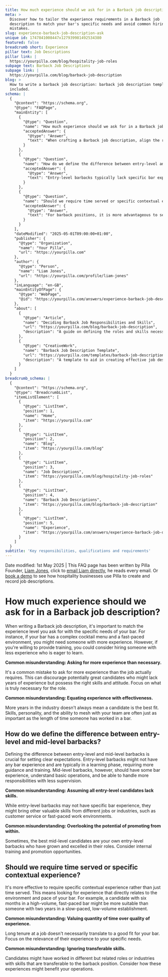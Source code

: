 ```yaml
---
title: How much experience should we ask for in a Barback job description?
meta: >
  Discover how to tailor the experience requirements in a Barback job
  description to match your bar's specific needs and avoid common hiring
  mistakes.
slug: experience-barback-job-description-ask
unique id: 1747841008447x127939981492534380
featured: false
breadcrumb short: Experience
pillar text: Job Descriptions
pillar link: |
  https://yourpilla.com/blog/hospitality-job-roles
subpage text: Barback Job Descriptions
subpage link: |
  https://yourpilla.com/blog/barback-job-description
blog: >
  How to write a barback job description: barback job description template
  included.
schema: |
  {
    "@context": "https://schema.org",
    "@type": "FAQPage",
    "mainEntity": [
      {
        "@type": "Question",
        "name": "How much experience should we ask for in a Barback job description?",
        "acceptedAnswer": {
          "@type": "Answer",
          "text": "When crafting a Barback job description, align the requested experience level with your bar's specific needs. If your establishment features a complex cocktail menu and operates at a fast pace, consider candidates with more industry experience. Alternatively, if training is provided, applicants with less experience but a readiness to learn may also be suitable. Consider the real needs of the role and focus on recruiting based on skills and attitude rather than just years of experience."
        }
      },
      {
        "@type": "Question",
        "name": "How do we define the difference between entry-level and mid-level barbacks?",
        "acceptedAnswer": {
          "@type": "Answer",
          "text": "Entry-level barbacks typically lack specific bar experience and are in a learning phase that requires extensive guidance. On the other hand, mid-level barbacks should have some experience in bar environments, understand basic operations, and manage more responsibilities independently. Assessing the skills and potential for growth within your team can also help in promoting entry-level employees who demonstrate aptitude and commitment."
        }
      },
      {
        "@type": "Question",
        "name": "Should we require time served or specific contextual experience for a Barback?",
        "acceptedAnswer": {
          "@type": "Answer",
          "text": "For barback positions, it is more advantageous to seek specific contextual experience over mere time served. Evaluate candidates based on their experience in settings similar to yours in terms of volume and pace. This approach ensures that new hires are more likely to adapt and excel in your specific bar environment. Also, consider the potential advantages of transferable skills from other industries or roles."
        }
      }
    ],
    "dateModified": "2025-05-01T09:00:00+01:00",
    "publisher": {
      "@type": "Organization",
      "name": "Your Pilla",
      "url": "https://yourpilla.com"
    },
    "author": {
      "@type": "Person",
      "name": "Liam Jones",
      "url": "https://yourpilla.com/profile/liam-jones"
    },
    "inLanguage": "en-GB",
    "mainEntityOfPage": {
      "@type": "WebPage",
      "@id": "https://yourpilla.com/answers/experience-barback-job-description-ask"
    },
    "about": [
      {
        "@type": "Article",
        "name": "Deciding Barback Job Responsibilities and Skills",
        "url": "https://yourpilla.com/blog/barback-job-description",
        "description": "A guide on defining the roles and skills necessary for a Barback at your establishment."
      },
      {
        "@type": "CreativeWork",
        "name": "Barback Job Description Template",
        "url": "https://yourpilla.com/templates/barback-job-description",
        "description": "A template to aid in creating effective job descriptions for barback positions, tailored to specific bar needs."
      }
    ]
  }
breadcrumb_schema: |
  {
    "@context": "https://schema.org",
    "@type": "BreadcrumbList",
    "itemListElement": [
      {
        "@type": "ListItem",
        "position": 1,
        "name": "Home",
        "item": "https://yourpilla.com"
      },
      {
        "@type": "ListItem",
        "position": 2,
        "name": "Blog",
        "item": "https://yourpilla.com/blog"
      },
      {
        "@type": "ListItem",
        "position": 3,
        "name": "Job Descriptions",
        "item": "https://yourpilla.com/blog/hospitality-job-roles"
      },
      {
        "@type": "ListItem",
        "position": 4,
        "name": "Barback Job Descriptions",
        "item": "https://yourpilla.com/blog/barback-job-description"
      },
      {
        "@type": "ListItem",
        "position": 5,
        "name": "Experience",
        "item": "https://yourpilla.com/answers/experience-barback-job-description-ask"
      }
    ]
  }
subtitle: 'Key responsibilities, qualifications and requirements'
---
```


Date modified: 1st May 2025 | This FAQ page has been written by Pilla Founder, [Liam Jones](https://yourpilla.com/profile/liam-jones), click to [email Liam directly](https://mailto:liam@yourpilla.com), he reads every email. Or [book a demo](https://calendly.com/pilla/demo) to see how hospitality businesses use Pilla to create and record job descriptions.

# How much experience should we ask for in a Barback job description?

When writing a Barback job description, it's important to match the experience level you ask for with the specific needs of your bar. For instance, if your bar has a complex cocktail menu and a fast-paced environment, you might need someone with more experience. However, if you're willing to provide training, you could consider hiring someone with less experience who is eager to learn.

**Common misunderstanding: Asking for more experience than necessary.**

It's a common mistake to ask for more experience than the job actually requires. This can discourage potentially great candidates who might lack years of experience but possess the right skills and attitude. Focus on what is truly necessary for the role.

**Common misunderstanding: Equating experience with effectiveness.**

More years in the industry doesn't always mean a candidate is the best fit. Skills, personality, and the ability to mesh with your team are often just as important as the length of time someone has worked in a bar.

## How do we define the difference between entry-level and mid-level barbacks?

Defining the difference between entry-level and mid-level barbacks is crucial for setting clear expectations. Entry-level barbacks might not have any bar experience and are typically in a learning phase, requiring more guidance and training. Mid-level barbacks, however, should have some bar experience, understand basic operations, and be able to handle more responsibilities with less supervision.

**Common misunderstanding: Assuming all entry-level candidates lack skills.**

While entry-level barbacks may not have specific bar experience, they might bring other valuable skills from different jobs or industries, such as customer service or fast-paced work environments.

**Common misunderstanding: Overlooking the potential of promoting from within.**

Sometimes, the best mid-level candidates are your own entry-level barbacks who have grown and excelled in their roles. Consider internal training and promotion opportunities.

## Should we require time served or specific contextual experience?

It's more effective to require specific contextual experience rather than just time served. This means looking for experience that directly relates to the environment and pace of your bar. For example, a candidate with six months in a high-volume, fast-paced bar might be more suitable than someone with two years in a slow-paced, low-volume establishment.

**Common misunderstanding: Valuing quantity of time over quality of experience.**

Long tenure at a job doesn't necessarily translate to a good fit for your bar. Focus on the relevance of their experience to your specific needs.

**Common misunderstanding: Ignoring transferable skills.**

Candidates might have worked in different but related roles or industries with skills that are transferable to the barback position. Consider how these experiences might benefit your operations.

